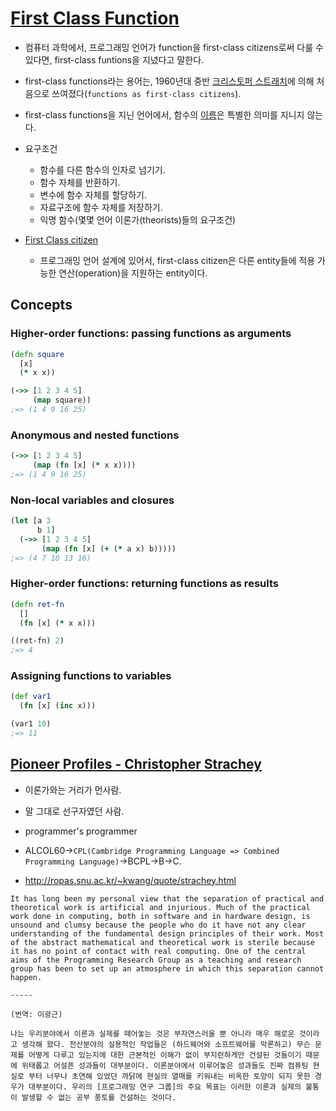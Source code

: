 # [First Class Function](http://en.wikipedia.org/wiki/First-class_function)

* 컴퓨터 과학에서, 프로그래밍 언어가 function을 first-class citizens로써 다룰 수 있다면, first-class funtions을 지녔다고 말한다.
* first-class functions라는 용어는, 1960년대 중반 [크리스토퍼 스트래치](http://en.wikipedia.org/wiki/Christopher_Strachey)에 의해
처음으로 쓰여졌다(`functions as first-class citizens`).
* first-class functions을 지닌 언어에서, 함수의 [이름](http://en.wikipedia.org/wiki/Identifier)은 특별한 의미를 지니지 않는다.
* 요구조건
  - 함수를 다른 함수의 인자로 넘기기.
  - 함수 자체를 반환하기.
  - 변수에 함수 자체를 할당하기.
  - 자료구조에 함수 자체를 저장하기.
  - 익명 함수(몇몇 언어 이론가(theorists)들의 요구조건)


* [First Class citizen](http://en.wikipedia.org/wiki/First-class_citizen)
  - 프로그래밍 언어 설계에 있어서, first-class citizen은 다른 entity들에 적용 가능한 연산(operation)을 지원하는 entity이다.


## Concepts
### Higher-order functions: passing functions as arguments

```clojure
(defn square
  [x]
  (* x x))

(->> [1 2 3 4 5]
     (map square))
;=> (1 4 9 16 25)
```

### Anonymous and nested functions

```clojure
(->> [1 2 3 4 5]
     (map (fn [x] (* x x))))
;=> (1 4 9 16 25)
```


### Non-local variables and closures

```clojure
(let [a 3
      b 1]
  (->> [1 2 3 4 5]
       (map (fn [x] (+ (* a x) b)))))
;=> (4 7 10 13 16)
```


### Higher-order functions: returning functions as results

```clojure
(defn ret-fn
  []
  (fn [x] (* x x)))

((ret-fn) 2)
;=> 4
```


### Assigning functions to variables

```clojure
(def var1
  (fn [x] (inc x)))

(var1 10)
;=> 11
```


## [Pioneer Profiles - Christopher Strachey](http://toyfab.tistory.com/entry/Pioneer-Profiles-Christopher-Strachey)

* 이론가와는 거리가 먼사람.
* 말 그대로 선구자였던 사람.
* programmer's programmer
* ALCOL60->`CPL(Cambridge Programming Language => Combined Programming Language)`->BCPL->B->C.

* http://ropas.snu.ac.kr/~kwang/quote/strachey.html

```
It has long been my personal view that the separation of practical and theoretical work is artificial and injurious. Much of the practical work done in computing, both in software and in hardware design, is unsound and clumsy because the people who do it have not any clear understanding of the fundamental design principles of their work. Most of the abstract mathematical and theoretical work is sterile because it has no point of contact with real computing. One of the central aims of the Programming Research Group as a teaching and research group has been to set up an atmosphere in which this separation cannot happen.

-----

(번역: 이광근)

나는 우리분야에서 이론과 실제를 떼어놓는 것은 부자연스러울 뿐 아니라 매우 해로운 것이라고 생각해 왔다. 전산분야의 실용적인 작업들은 (하드웨어와 소프트웨어를 막론하고) 무슨 문제를 어떻게 다루고 있는지에 대한 근본적인 이해가 없이 부지런하게만 건설된 것들이기 때문에 위태롭고 어설픈 성과들이 대부분이다. 이론분야에서 이루어놓은 성과들도 진짜 컴퓨팅 현실로 부터 너무나 초연해 있었던 까닭에 현실의 열매를 키워내는 비옥한 토양이 되지 못한 경우가 대부분이다. 우리의 [프로그래밍 연구 그룹]의 주요 목표는 이러한 이론과 실제의 불통이 발생할 수 없는 공부 풍토를 건설하는 것이다.
```
